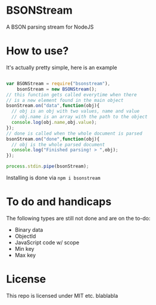 BSONStream
==========

A BSON parsing stream for NodeJS

How to use?
===========

It's actually pretty simple, here is an example

```javascript

var BSONStream = require("bsonstream"),
    bsonStream = new BSONStream();
// this function gets called everytime when there 
// is a new element found in the main object
bsonStream.on("data",function(obj){
  // obj is an obj with two values, name and value
  // obj.name is an array with the path to the object
  console.log(obj.name,obj.value);
});
// done is called when the whole document is parsed
bsonStream.on("done",function(obj){
  // obj is the whole parsed document
  console.log("Finished parsing! > ",obj);
});

process.stdin.pipe(bsonStream);

```

Installing is done via `npm i bsonstream`

To do and handicaps
=============

The following types are still not done and are on the to-do:

* Binary data
* ObjectId
* JavaScript code w/ scope
* Min key
* Max key

License
=========

This repo is licensed under MIT etc. blablabla
